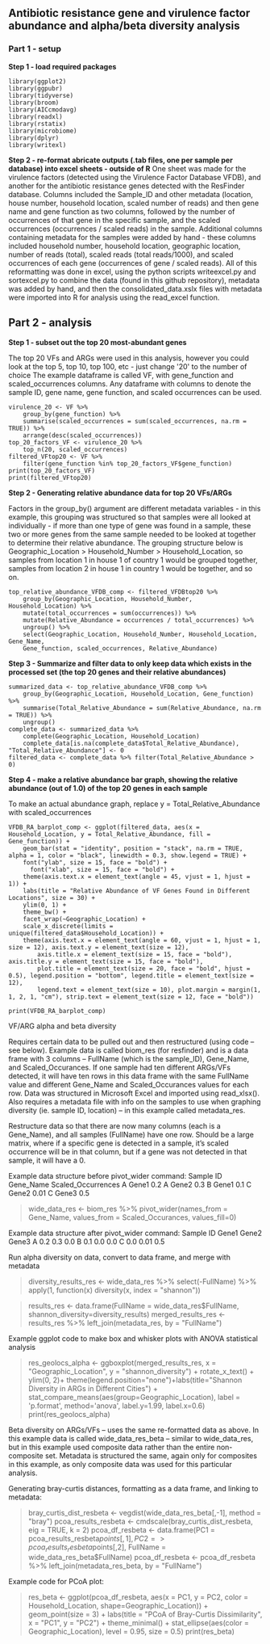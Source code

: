 ## Antibiotic resistance gene and virulence factor abundance and alpha/beta diversity analysis

### Part 1 - setup

**Step 1 - load required packages**

```
library(ggplot2)
library(ggpubr)
library(tidyverse)
library(broom)
library(AICcmodavg)
library(readxl)
library(rstatix)
library(microbiome)
library(dplyr)
library(writexl)
```

**Step 2 - re-format abricate outputs (.tab files, one per sample per database) into excel sheets - outside of R**
One sheet was made for the virulence factors (detected using the Virulence Factor Database VFDB), and another for the antibiotic resistance genes detected with the ResFinder database. Columns included the Sample_ID and other metadata (location, house number, household location, scaled number of reads) and then gene name and gene function as two columns, followed by the number of occurrences of that gene in the specific sample, and the scaled occurrences (occurrences / scaled reads) in the sample. Additional columns containing metadata for the samples were added by hand - these columns included household number, household location, geographic location, number of reads (total), scaled reads (total reads/1000), and scaled occurrences of each gene (occurrences of gene / scaled reads). All of this reformatting was done in excel, using the python scripts writeexcel.py and sortexcel.py to combine the data (found in this github repository), metadata was added by hand, and then the consolidated_data.xslx files with metadata were imported into R for analysis using the read_excel function. 

## Part 2 - analysis

**Step 1 - subset out the top 20 most-abundant genes**

The top 20 VFs and ARGs were used in this analysis, however you could look at the top 5, top 10, top 100, etc - just change '20' to the number of choice
The example dataframe is called VF, with gene_function and scaled_occurrences columns. Any dataframe with columns to denote the sample ID, gene name, gene function, and scaled occurrences can be used.

```
virulence_20 <- VF %>%
    group_by(gene_function) %>%
    summarise(scaled_occurrences = sum(scaled_occurrences, na.rm = TRUE)) %>%
    arrange(desc(scaled_occurrences))
top_20_factors_VF <- virulence_20 %>%
    top_n(20, scaled_occurrences)
filtered_VFtop20 <- VF %>%
    filter(gene_function %in% top_20_factors_VF$gene_function)
print(top_20_factors_VF)
print(filtered_VFtop20)
```

**Step 2 - Generating relative abundance data for top 20 VFs/ARGs**

Factors in the group_by() argument are different metadata variables - in this example, this grouping was structured so that samples were all looked at individually - if more than one type of gene was found in a sample, these two or more genes from the same sample needed to be looked at together to determine their relative abundance. The grouping structure below is Geographic_Location > Household_Number > Household_Location, so samples from location 1 in house 1 of country 1 would be grouped together, samples from location 2 in house 1 in country 1 would be together, and so on.

```
top_relative_abundance_VFDB_comp <- filtered_VFDBtop20 %>%
    group_by(Geographic_Location, Household_Number, Household_Location) %>%
    mutate(total_occurrences = sum(occurrences)) %>%
    mutate(Relative_Abundance = occurrences / total_occurrences) %>%
    ungroup() %>%
    select(Geographic_Location, Household_Number, Household_Location, Gene_Name,
    Gene_function, scaled_occurrences, Relative_Abundance)
```

**Step 3 - Summarize and filter data to only keep data which exists in the processed set (the top 20 genes and their relative abundances)**

```
summarized_data <- top_relative_abundance_VFDB_comp %>%
    group_by(Geographic_Location, Household_Location, Gene_function) %>%
    summarise(Total_Relative_Abundance = sum(Relative_Abundance, na.rm = TRUE)) %>%
    ungroup()
complete_data <- summarized_data %>%
    complete(Geographic_Location, Household_Location)
    complete_data[is.na(complete_data$Total_Relative_Abundance), "Total_Relative_Abundance"] <- 0
filtered_data <- complete_data %>% filter(Total_Relative_Abundance > 0)
```

**Step 4 - make a relative abundance bar graph, showing the relative abundance (out of 1.0) of the top 20 genes in each sample**

To make an actual abundance graph, replace y = Total_Relative_Abundance with scaled_occurrences


```
VFDB_RA_barplot_comp <- ggplot(filtered_data, aes(x = Household_Location, y = Total_Relative_Abundance, fill = Gene_function)) + 
    geom_bar(stat = "identity", position = "stack", na.rm = TRUE, alpha = 1, color = "black", linewidth = 0.3, show.legend = TRUE) +
  	font("ylab", size = 15, face = "bold") +
 	  font("xlab", size = 15, face = "bold") + 
    theme(axis.text.x = element_text(angle = 45, vjust = 1, hjust = 1)) +
    labs(title = "Relative Abundance of VF Genes Found in Different Locations", size = 30) +
  	ylim(0, 1) + 
  	theme_bw() + 
  	facet_wrap(~Geographic_Location) + 
    scale_x_discrete(limits = unique(filtered_data$Household_Location)) +
  	theme(axis.text.x = element_text(angle = 60, vjust = 1, hjust = 1, size = 12), axis.text.y = element_text(size = 12),
        axis.title.x = element_text(size = 15, face = "bold"),   axis.title.y = element_text(size = 15, face = "bold"),
        plot.title = element_text(size = 20, face = "bold", hjust = 0.5), legend.position = "bottom", legend.title = element_text(size = 12),
        legend.text = element_text(size = 10), plot.margin = margin(1, 1, 2, 1, "cm"), strip.text = element_text(size = 12, face = "bold"))

print(VFDB_RA_barplot_comp)
```

VF/ARG alpha and beta diversity

Requires certain data to be pulled out and then restructured (using code – see below). Example data is called biom_res (for resfinder) and is a data frame with 3 columns – FullName (which is the sample_ID), Gene_Name, and Scaled_Occurances. If one sample had ten different ARGs/VFs detected, it will have ten rows in this data frame with the same FullName value and different Gene_Name and Scaled_Occurances values for each row. Data was structured in Microsoft Excel and imported using read_xlsx(). Also requires a metadata file with info on the samples to use when graphing diversity (ie. sample ID, location) – in this example called metadata_res.

Restructure data so that there are now many columns (each is a Gene_Name), and all samples (FullName) have one row. Should be a large matrix, where if a specific gene is detected in a sample, it’s scaled occurrence will be in that column, but if a gene was not detected in that sample, it will have a 0. 

Example data structure before pivot_wider command:
Sample ID	Gene_Name	Scaled_Occurrences
A	Gene1	0.2
A	Gene2	0.3
B	Gene1	0.1
C	Gene2	0.01
C	Gene3	0.5

>wide_data_res <- biom_res %>%
pivot_wider(names_from = Gene_Name, values_from = Scaled_Occurances,
values_fill=0)

Example data structure after pivot_wider command:
Sample ID	Gene1	Gene2	Gene3
A	0.2	0.3	0.0
B	0.1	0.0	0.0
C	0.0	0.01	0.5

Run alpha diversity on data, convert to data frame, and merge with metadata
>diversity_results_res <- wide_data_res %>%
select(-FullName) %>%
apply(1, function(x) diversity(x, index = "shannon"))

>results_res <- data.frame(FullName = wide_data_res$FullName,
shannon_diversity=diversity_results)
>merged_results_res <- results_res %>%
left_join(metadata_res, by = "FullName")



Example ggplot code to make box and whisker plots with ANOVA statistical analysis
>res_geolocs_alpha <- ggboxplot(merged_results_res, x = "Geographic_Location", y =
"shannon_diversity") + rotate_x_text() + ylim(0, 2)+
theme(legend.position="none")+labs(title="Shannon Diversity in ARGs in Different
Cities") + stat_compare_means(aes(group=Geographic_Location), label = 'p.format',
method='anova', label.y=1.99, label.x=0.6)
>print(res_geolocs_alpha)

Beta diversity on ARGs/VFs – uses the same re-formatted data as above. In this example data is called wide_data_res_beta – similar to wide_data_res, but in this example used composite data rather than the entire non-composite set. Metadata is structured the same, again only for composites in this example, as only composite data was used for this particular analysis. 

Generating bray-curtis distances, formatting as a data frame, and linking to metadata: 
>bray_curtis_dist_resbeta <- vegdist(wide_data_res_beta[,-1], method = "bray")
>pcoa_results_resbeta <- cmdscale(bray_curtis_dist_resbeta, eig = TRUE, k = 2)
>pcoa_df_resbeta <- data.frame(PC1 = pcoa_results_resbeta$points[,1], PC2 = >pcoa_results_resbeta$points[,2], FullName = wide_data_res_beta$FullName)
>pcoa_df_resbeta <- pcoa_df_resbeta %>%
left_join(metadata_res_beta, by = "FullName")

Example code for PCoA plot:
>res_beta <- ggplot(pcoa_df_resbeta, aes(x = PC1, y = PC2, color = Household_Location,
shape=Geographic_Location)) +
geom_point(size = 3) +
labs(title = "PCoA of Bray-Curtis Dissimilarity", x = "PC1", y = "PC2") +
theme_minimal() +
stat_ellipse(aes(color = Geographic_Location), level = 0.95, size = 0.5)
>print(res_beta)


















